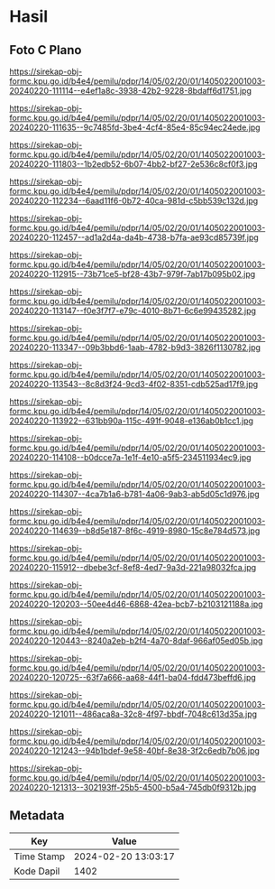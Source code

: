 # Hasil

## Foto C Plano

https://sirekap-obj-formc.kpu.go.id/b4e4/pemilu/pdpr/14/05/02/20/01/1405022001003-20240220-111114--e4ef1a8c-3938-42b2-9228-8bdaff6d1751.jpg

https://sirekap-obj-formc.kpu.go.id/b4e4/pemilu/pdpr/14/05/02/20/01/1405022001003-20240220-111635--9c7485fd-3be4-4cf4-85e4-85c94ec24ede.jpg

https://sirekap-obj-formc.kpu.go.id/b4e4/pemilu/pdpr/14/05/02/20/01/1405022001003-20240220-111803--1b2edb52-6b07-4bb2-bf27-2e536c8cf0f3.jpg

https://sirekap-obj-formc.kpu.go.id/b4e4/pemilu/pdpr/14/05/02/20/01/1405022001003-20240220-112234--6aad11f6-0b72-40ca-981d-c5bb539c132d.jpg

https://sirekap-obj-formc.kpu.go.id/b4e4/pemilu/pdpr/14/05/02/20/01/1405022001003-20240220-112457--ad1a2d4a-da4b-4738-b7fa-ae93cd85739f.jpg

https://sirekap-obj-formc.kpu.go.id/b4e4/pemilu/pdpr/14/05/02/20/01/1405022001003-20240220-112915--73b71ce5-bf28-43b7-979f-7ab17b095b02.jpg

https://sirekap-obj-formc.kpu.go.id/b4e4/pemilu/pdpr/14/05/02/20/01/1405022001003-20240220-113147--f0e3f7f7-e79c-4010-8b71-6c6e99435282.jpg

https://sirekap-obj-formc.kpu.go.id/b4e4/pemilu/pdpr/14/05/02/20/01/1405022001003-20240220-113347--09b3bbd6-1aab-4782-b9d3-3826f1130782.jpg

https://sirekap-obj-formc.kpu.go.id/b4e4/pemilu/pdpr/14/05/02/20/01/1405022001003-20240220-113543--8c8d3f24-9cd3-4f02-8351-cdb525ad17f9.jpg

https://sirekap-obj-formc.kpu.go.id/b4e4/pemilu/pdpr/14/05/02/20/01/1405022001003-20240220-113922--631bb90a-115c-491f-9048-e136ab0b1cc1.jpg

https://sirekap-obj-formc.kpu.go.id/b4e4/pemilu/pdpr/14/05/02/20/01/1405022001003-20240220-114108--b0dcce7a-1e1f-4e10-a5f5-234511934ec9.jpg

https://sirekap-obj-formc.kpu.go.id/b4e4/pemilu/pdpr/14/05/02/20/01/1405022001003-20240220-114307--4ca7b1a6-b781-4a06-9ab3-ab5d05c1d976.jpg

https://sirekap-obj-formc.kpu.go.id/b4e4/pemilu/pdpr/14/05/02/20/01/1405022001003-20240220-114639--b8d5e187-8f6c-4919-8980-15c8e784d573.jpg

https://sirekap-obj-formc.kpu.go.id/b4e4/pemilu/pdpr/14/05/02/20/01/1405022001003-20240220-115912--dbebe3cf-8ef8-4ed7-9a3d-221a98032fca.jpg

https://sirekap-obj-formc.kpu.go.id/b4e4/pemilu/pdpr/14/05/02/20/01/1405022001003-20240220-120203--50ee4d46-6868-42ea-bcb7-b2103121188a.jpg

https://sirekap-obj-formc.kpu.go.id/b4e4/pemilu/pdpr/14/05/02/20/01/1405022001003-20240220-120443--8240a2eb-b2f4-4a70-8daf-966af05ed05b.jpg

https://sirekap-obj-formc.kpu.go.id/b4e4/pemilu/pdpr/14/05/02/20/01/1405022001003-20240220-120725--63f7a666-aa68-44f1-ba04-fdd473beffd6.jpg

https://sirekap-obj-formc.kpu.go.id/b4e4/pemilu/pdpr/14/05/02/20/01/1405022001003-20240220-121011--486aca8a-32c8-4f97-bbdf-7048c613d35a.jpg

https://sirekap-obj-formc.kpu.go.id/b4e4/pemilu/pdpr/14/05/02/20/01/1405022001003-20240220-121243--94b1bdef-9e58-40bf-8e38-3f2c6edb7b06.jpg

https://sirekap-obj-formc.kpu.go.id/b4e4/pemilu/pdpr/14/05/02/20/01/1405022001003-20240220-121313--302193ff-25b5-4500-b5a4-745db0f9312b.jpg


## Metadata

| Key        | Value               |
| ---------- | ------------------- |
| Time Stamp | 2024-02-20 13:03:17 |
| Kode Dapil | 1402                |



